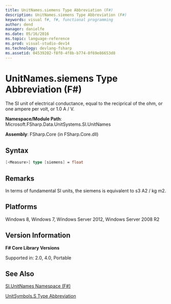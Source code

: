 ```yaml
---
title: UnitNames.siemens Type Abbreviation (F#)
description: UnitNames.siemens Type Abbreviation (F#)
keywords: visual f#, f#, functional programming
author: dend
manager: danielfe
ms.date: 05/16/2016
ms.topic: language-reference
ms.prod: visual-studio-dev14
ms.technology: devlang-fsharp
ms.assetid: 04539202-f8f0-4f8b-b774-0f69e86653d8 
---
```


# UnitNames.siemens Type Abbreviation (F#)

The SI unit of electrical conductance, equal to the reciprical of the ohm, or one ampere per volt, or 1.0 A / V.

**Namespace/Module Path**: Microsoft.FSharp.Data.UnitSystems.SI.UnitNames

**Assembly**: FSharp.Core (in FSharp.Core.dll)


## Syntax

```fsharp
[<Measure>] type [siemens] = float
```

## Remarks
In terms of fundamental SI units, the siemens is equivalent to s3 A2 / kg m2.


## Platforms
Windows 8, Windows 7, Windows Server 2012, Windows Server 2008 R2


## Version Information
**F# Core Library Versions**

Supported in: 2.0, 4.0, Portable

## See Also
[SI.UnitNames Namespace &#40;F&#35;&#41;](SI.UnitNames-Namespace-%5BFSharp%5D.md)

[UnitSymbols.S Type Abbreviation](UnitSymbols.S-Type-Abbreviation.md)